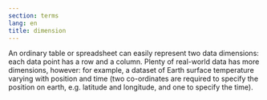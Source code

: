 ```yaml
---
section: terms
lang: en
title: dimension
---
```


An ordinary table or spreadsheet can easily represent two data dimensions: each data point has a row and a column. Plenty of real-world data has more dimensions, however: for example, a dataset of Earth surface temperature varying with position and time (two co-ordinates are required to specify the position on earth, e.g. latitude and longitude, and one to specify the time).